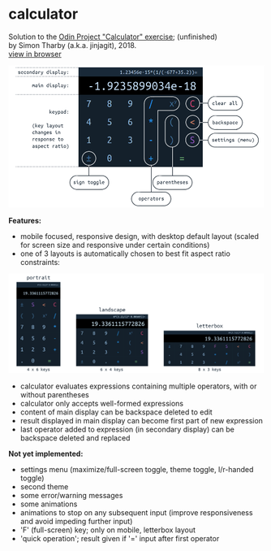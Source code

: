 # calculator

Solution to the [Odin Project "Calculator" exercise](https://www.theodinproject.com/courses/web-development-101/lessons/calculator); (unfinished)  
by Simon Tharby (a.k.a. jinjagit), 2018.  
[view in browser](https://jinjagit.github.io/calculator/)  

![overview of calculator](img/calcOverview.png)  

**Features:**  

* mobile focused, responsive design, with desktop default layout (scaled for screen size and responsive under certain conditions)
* one of 3 layouts is automatically chosen to best fit aspect ratio constraints:  

![different layouts of calculator](img/calcLayouts.png)
* calculator evaluates expressions containing multiple operators, with or without parentheses
* calculator only accepts well-formed expressions
* content of main display can be backspace deleted to edit
* result displayed in main display can become first part of new expression
* last operator added to expression (in secondary display) can be backspace deleted and replaced

**Not yet implemented:**

* settings menu (maximize/full-screen toggle, theme toggle, l/r-handed toggle)
* second theme
* some error/warning messages
* some animations
* animations to stop on any subsequent input (improve responsiveness and avoid impeding further input)
* 'F' (full-screen) key; only on mobile, letterbox layout
* 'quick operation'; result given if '=' input after first operator
